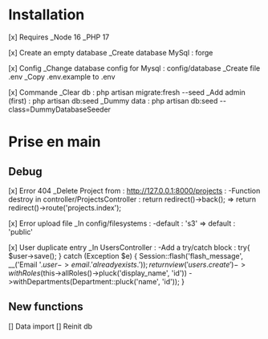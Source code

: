# Installation

[x] Requires
_Node 16
_PHP 17

[x] Create an empty database
_Create database MySql : forge

[x] Config
_Change database config for Mysql : config/database
_Create file .env
_Copy .env.example to .env

[x] Commande
_Clear db : php artisan migrate:fresh --seed
_Add admin (first) : php artisan db:seed 
_Dummy data : php artisan db:seed --class=DummyDatabaseSeeder

# Prise en main

## Debug

[x] Error 404 
_Delete Project from : http://127.0.0.1:8000/projects :
    -Function destroy in controller/ProjectsController :
        return redirect()->back(); => return redirect()->route('projects.index');

[x] Error upload file
_In config/filesystems :
    -default : 's3' => default : 'public'

[x] User duplicate entry
_In UsersController : 
    -Add a try/catch block :
        try{
            $user->save();
        }
        catch (Exception $e) {
            Session::flash('flash_message', __('Email '.$user->email.' already exists.'));
            return view('users.create')
            ->withRoles($this->allRoles()->pluck('display_name', 'id'))
            ->withDepartments(Department::pluck('name', 'id'));
        }

## New functions
[] Data import
[] Reinit db









